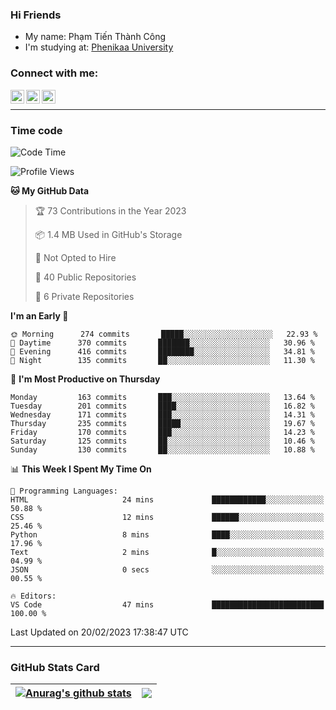 ### Hi Friends

- My name: Phạm Tiến Thành Công
- I'm studying at: [Phenikaa University]


### Connect with me:
[<img align="left" alt="PhamTienThanhCong | Facebook" width="22px" src="https://upload.wikimedia.org/wikipedia/commons/thumb/1/16/Facebook-icon-1.png/640px-Facebook-icon-1.png" />][facebook]
[<img align="left" alt="PhamTienThanhCong | Zalo" width="22px" src="https://www.anphatpc.com.vn/template/anphat_2020v2/images/icon-zalo.jpg" />][zalo]
[<img align="left" alt="PhamTienThanhCong | LinkedIn" width="22px" src="https://cdn3.iconfinder.com/data/icons/inficons/512/linkedin.png" />][linkedin]

<br />

---

### Time code

<!--START_SECTION:waka-->
![Code Time](http://img.shields.io/badge/Code%20Time-878%20hrs%2026%20mins-blue)

![Profile Views](http://img.shields.io/badge/Profile%20Views-7-blue)

**🐱 My GitHub Data** 

> 🏆 73 Contributions in the Year 2023
 > 
> 📦 1.4 MB Used in GitHub's Storage 
 > 
> 🚫 Not Opted to Hire
 > 
> 📜 40 Public Repositories 
 > 
> 🔑 6 Private Repositories  
 > 
**I'm an Early 🐤** 

```text
🌞 Morning      274 commits       █████░░░░░░░░░░░░░░░░░░░░   22.93 % 
🌆 Daytime      370 commits       ███████░░░░░░░░░░░░░░░░░░   30.96 % 
🌃 Evening      416 commits       ████████░░░░░░░░░░░░░░░░░   34.81 % 
🌙 Night        135 commits       ██░░░░░░░░░░░░░░░░░░░░░░░   11.30 % 

```
📅 **I'm Most Productive on Thursday** 

```text
Monday         163 commits       ███░░░░░░░░░░░░░░░░░░░░░░   13.64 % 
Tuesday        201 commits       ████░░░░░░░░░░░░░░░░░░░░░   16.82 % 
Wednesday      171 commits       ███░░░░░░░░░░░░░░░░░░░░░░   14.31 % 
Thursday       235 commits       █████░░░░░░░░░░░░░░░░░░░░   19.67 % 
Friday         170 commits       ███░░░░░░░░░░░░░░░░░░░░░░   14.23 % 
Saturday       125 commits       ██░░░░░░░░░░░░░░░░░░░░░░░   10.46 % 
Sunday         130 commits       ██░░░░░░░░░░░░░░░░░░░░░░░   10.88 % 

```


📊 **This Week I Spent My Time On** 

```text
💬 Programming Languages: 
HTML                     24 mins             ████████████░░░░░░░░░░░░░   50.88 % 
CSS                      12 mins             ██████░░░░░░░░░░░░░░░░░░░   25.46 % 
Python                   8 mins              ████░░░░░░░░░░░░░░░░░░░░░   17.96 % 
Text                     2 mins              █░░░░░░░░░░░░░░░░░░░░░░░░   04.99 % 
JSON                     0 secs              ░░░░░░░░░░░░░░░░░░░░░░░░░   00.55 % 

🔥 Editors: 
VS Code                  47 mins             █████████████████████████   100.00 % 

```


 Last Updated on 20/02/2023 17:38:47 UTC
<!--END_SECTION:waka-->

---

### GitHub Stats Card

| <a href="https://github.com/phamtienthanhcong"><img align="center" src="https://github-readme-stats.vercel.app/api?username=PhamTienThanhCong&show_icons=true&include_all_commits=true&theme=buefy&hide_border=true&theme=ocean_dark" alt="Anurag's github stats" /></a> | <a href="https://github.com/phamtienthanhcong"><img align="center" src="https://github-readme-stats.vercel.app/api/top-langs/?username=PhamTienThanhCong&layout=compact&theme=buefy&hide_border=true&theme=ocean_dark" /></a> |
| ------------- | ------------- |

[Phenikaa University]: https://phenikaa-uni.edu.vn/vi
[facebook]: https://www.facebook.com/phamtienthanhcong
[linkedin]: https://linkedin.com/in/phamtienthanhcong
[zalo]: https://zalo.me/0396396332
[tiktok]: https://www.tiktok.com/@phamtienthanhcong
[web]: https://github.com/PhamTienThanhCong/web_dev
[min project]: https://github.com/PhamTienThanhCong/Project-Of-Web
[c and cpp]: https://github.com/PhamTienThanhCong/Code_C_and_Cpro
[python]: https://github.com/PhamTienThanhCong/Python_beginer
